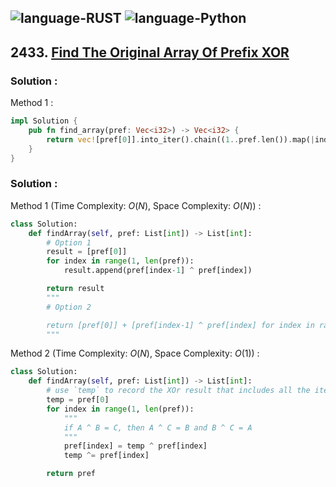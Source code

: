 ![language-RUST](https://img.shields.io/badge/RUST-8d4004?style=for-the-badge&logo=RUST)
![language-Python](https://img.shields.io/badge/Python-ffd43b?style=for-the-badge&logo=PYTHON)
---

## 2433. [Find The Original Array Of Prefix XOR](https://leetcode.com/problems/find-the-original-array-of-prefix-xor)

### Solution :

Method 1 :
```rust
impl Solution {
    pub fn find_array(pref: Vec<i32>) -> Vec<i32> {
        return vec![pref[0]].into_iter().chain((1..pref.len()).map(|index| pref[index-1]^pref[index]).collect::<Vec<i32>>()).collect()
    }
}
```

### Solution :

Method 1 (Time Complexity: $O(N)$, Space Complexity: $O(N)$) :
```python
class Solution:
    def findArray(self, pref: List[int]) -> List[int]:
        # Option 1
        result = [pref[0]]
        for index in range(1, len(pref)):
            result.append(pref[index-1] ^ pref[index])

        return result
        """
        # Option 2

        return [pref[0]] + [pref[index-1] ^ pref[index] for index in range(1, len(pref))]
        """
```

Method 2 (Time Complexity: $O(N)$, Space Complexity: $O(1)$) :
```python
class Solution:
    def findArray(self, pref: List[int]) -> List[int]:
        # use `temp` to record the XOr result that includes all the items before the index
        temp = pref[0]
        for index in range(1, len(pref)):
            """
            if A ^ B = C, then A ^ C = B and B ^ C = A
            """
            pref[index] = temp ^ pref[index]
            temp ^= pref[index]

        return pref
```
